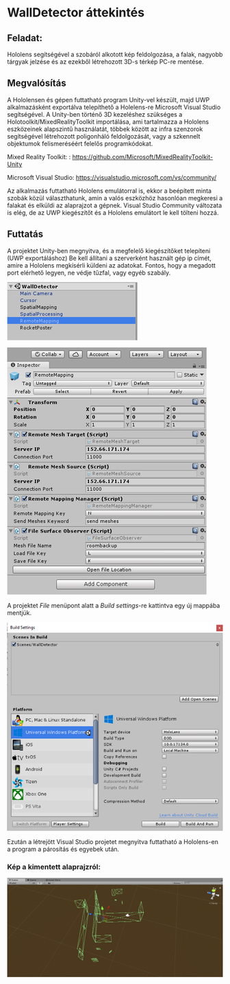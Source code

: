 # WallDetector áttekintés

## Feladat:

Hololens segítségével a szobáról alkotott kép feldolgozása, a falak, nagyobb tárgyak jelzése és az ezekből létrehozott 3D-s térkép PC-re mentése.

## Megvalósítás

A Hololensen és gépen futtatható program Unity-vel készült, majd UWP alkalmazásként exportálva telepíthető a Holelens-re Microsoft Visual Studio segítségével.
A Unity-ben történő 3D kezeléshez szükséges a Holotoolkit/MixedRealityToolkit importálása, ami tartalmazza a Hololens eszközeinek alapszintű használatát, többek között az infra szenzorok segítségével létrehozott poligonháló feldolgozását, vagy a szkennelt objektumok felismeréséért felelős programkódokat.

Mixed Reality Toolkit: : https://github.com/Microsoft/MixedRealityToolkit-Unity

Microsoft Visual Studio: https://visualstudio.microsoft.com/vs/community/

Az alkalmazás futtatható Hololens emulátorral is, ekkor a beépített minta szobák közül választhatunk, amin a valós eszközhöz hasonlóan megkeresi a falakat és elküldi az alaprajzot a gépnek.
Visual Studio Community változata is elég, de az UWP kiegészítőt és a Hololens emulátort le kell tölteni hozzá.

## Futtatás

A projektet Unity-ben megnyitva, és a megfelelő kiegészítőket telepíteni (UWP exportáláshoz)
Be kell állítani a szerverként használt gép ip címét, amire a Hololens megkísérli küldeni az adatokat. Fontos, hogy a megadott port elérhető legyen, ne védje tűzfal, vagy egyéb szabály.

![Image of layout](https://github.com/barabali/holoroom/blob/master/images/selectfile.PNG)

![Image of layout](https://github.com/barabali/holoroom/blob/master/images/setip.PNG)

A projektet *File* menüpont alatt a *Build settings*-re kattintva egy új mappába mentjük.

![Image of layout](https://github.com/barabali/holoroom/blob/master/images/buildsettings.PNG)

Ezután a létrejött Visual Studio projetet megnyitva futtatható a Hololens-en a program a párosítás és egyebek után.

### Kép a kimentett alaprajzról:
![Image of layout](https://github.com/barabali/holoroom/blob/master/images/export.PNG)
